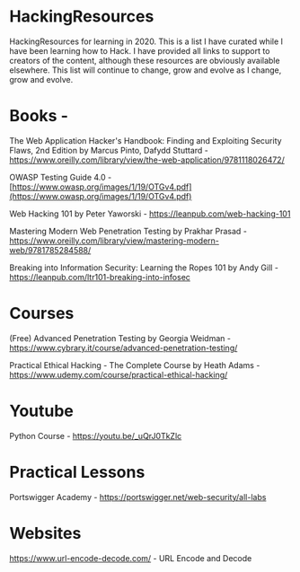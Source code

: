 # HackingResources
HackingResources for learning in 2020.  This is a list I have curated while I have been learning how to Hack.  I have provided all links to support to creators of the content, although these resources are obviously available elsewhere.  This list will continue to change, grow and evolve as I change, grow and evolve.  

# Books -

The Web Application Hacker's Handbook: Finding and Exploiting Security Flaws, 2nd Edition
by Marcus Pinto, Dafydd Stuttard - https://www.oreilly.com/library/view/the-web-application/9781118026472/

OWASP Testing Guide 4.0 - [https://www.owasp.org/images/1/19/OTGv4.pdf](https://www.owasp.org/images/1/19/OTGv4.pdf)

Web Hacking 101 by Peter Yaworski - https://leanpub.com/web-hacking-101

Mastering Modern Web Penetration Testing by Prakhar Prasad - https://www.oreilly.com/library/view/mastering-modern-web/9781785284588/

Breaking into Information Security: Learning the Ropes 101 by Andy Gill - https://leanpub.com/ltr101-breaking-into-infosec

# Courses

(Free) Advanced Penetration Testing by Georgia Weidman - https://www.cybrary.it/course/advanced-penetration-testing/

Practical Ethical Hacking - The Complete Course by Heath Adams - https://www.udemy.com/course/practical-ethical-hacking/

# Youtube

Python Course - https://youtu.be/_uQrJ0TkZlc

# Practical Lessons

Portswigger Academy - https://portswigger.net/web-security/all-labs

# Websites

https://www.url-encode-decode.com/ - URL Encode and Decode
